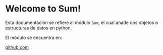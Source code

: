 # Welcome to Sum!

Esta documentación se refiere al módulo `Sum`, el cual ańade dos objetos o estructuras de datos en python.

El módulo se encuentra en:

[github.com](https://github.com/RobertoMendezAlfaro/Sum)


